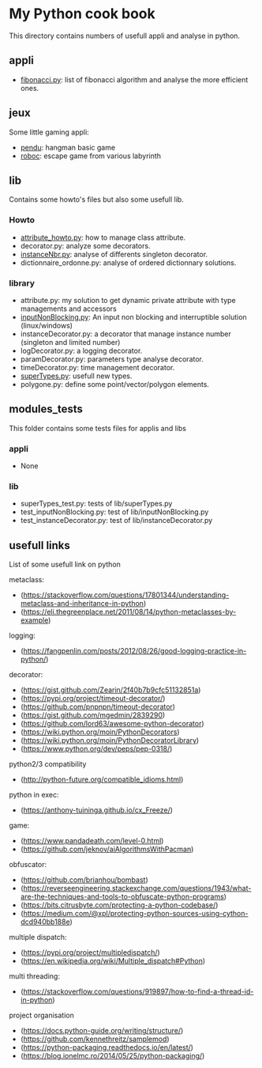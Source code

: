 # My Python cook book #

This directory contains numbers of usefull appli and analyse in python.

## appli ##

- [fibonacci.py](fibonacci.md): list of fibonacci algorithm and analyse the more efficient ones.

## jeux ##

Some little gaming appli:
- [pendu](jeux/pendu/HANGMAN.md): hangman basic game
- [roboc](jeux/roboc/ROBOC.md): escape game from various labyrinth


## lib ##

Contains some howto's files but also some usefull lib.

### Howto ###
- [attribute_howto.py](lib/attribute_howto.md): how to manage class attribute.
- decorator.py: analyze some decorators.
- [instanceNbr.py](lib/instanceNbr.md): analyse of differents singleton decorator.
- dictionnaire_ordonne.py: analyse of ordered dictionnary solutions.


### library ###
- attribute.py: my solution to get dynamic private attribute with type managements and accessors
- [inputNonBlocking.py](lib/inputNonBlocking.md): An input non blocking and interruptible solution (linux/windows)
- instanceDecorator.py: a decorator that manage instance number (singleton and limited number)
- logDecorator.py: a logging decorator.
- paramDecorator.py: parameters type analyse decorator.
- timeDecorator.py: time management decorator.
- [superTypes.py](lib/superTypes.md): usefull new types.
- polygone.py: define some point/vector/polygon elements.

## modules_tests ## 

This folder contains some tests files for applis and libs

### appli ###

- None

### lib ###

- superTypes_test.py: tests of lib/superTypes.py
- test_inputNonBlocking.py: test of lib/inputNonBlocking.py
- test_instanceDecorator.py: test of lib/instanceDecorator.py


## usefull links ##

List of some usefull link on python

metaclass: 
- (https://stackoverflow.com/questions/17801344/understanding-metaclass-and-inheritance-in-python)
- (https://eli.thegreenplace.net/2011/08/14/python-metaclasses-by-example)

logging:
- (https://fangpenlin.com/posts/2012/08/26/good-logging-practice-in-python/)

decorator:
- (https://gist.github.com/Zearin/2f40b7b9cfc51132851a)
- (https://pypi.org/project/timeout-decorator/)
- (https://github.com/pnpnpn/timeout-decorator)
- (https://gist.github.com/mgedmin/2839290)
- (https://github.com/lord63/awesome-python-decorator)
- (https://wiki.python.org/moin/PythonDecorators)
- (https://wiki.python.org/moin/PythonDecoratorLibrary)
- (https://www.python.org/dev/peps/pep-0318/)

python2/3 compatibility
- (http://python-future.org/compatible_idioms.html)

python in exec:
- (https://anthony-tuininga.github.io/cx_Freeze/)

game:
- (https://www.pandadeath.com/level-0.html)
- (https://github.com/jeknov/aiAlgorithmsWithPacman)

obfuscator:
- (https://github.com/brianhou/bombast)
- (https://reverseengineering.stackexchange.com/questions/1943/what-are-the-techniques-and-tools-to-obfuscate-python-programs)
- (https://bits.citrusbyte.com/protecting-a-python-codebase/)
- (https://medium.com/@xpl/protecting-python-sources-using-cython-dcd940bb188e)

multiple dispatch:
- (https://pypi.org/project/multipledispatch/)
- (https://en.wikipedia.org/wiki/Multiple_dispatch#Python)

multi threading:
- (https://stackoverflow.com/questions/919897/how-to-find-a-thread-id-in-python)

project organisation
- (https://docs.python-guide.org/writing/structure/)
- (https://github.com/kennethreitz/samplemod)
- (https://python-packaging.readthedocs.io/en/latest/)
- (https://blog.ionelmc.ro/2014/05/25/python-packaging/)

